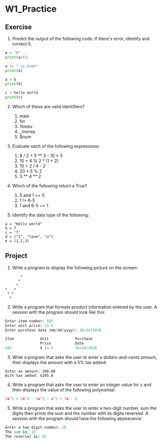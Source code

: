 # W1_Practice

## Exercise

1. Predict the output of the following code. If there's error, identify and correct it.

```python
a = "6"
print(a/6);

a += " is even"
print(a)

a = b
print(b)

c = hello world
print(c)
```

 

2. Which of these are valid identifiers?

   1. main
   2. for
   3. 1loveu
   4. _money
   5. $num

   

3. Evaluate each of the following expressions:

   1.  8 / 2 + 5 ** 3 - 10 * 3
   2.  10 + 4 % 2 * (1 + 2)
   3.  10 + 2 / 4 - 2
   4.  20 * 5 % 2
   5.  3 ** 4 ** 2



4. Which of the following return a True?
   1. 5 and 1 == 0
   2. 1 != 6-5
   3. 1 and 6-5 == 1 



5. Identify the data type of the following:

```pyhton
a = "Hello world"
b = 7
c = '7'
d = ["I", "love", "u"]
e = (1,2,3)
```



## Project

1. Write a program to display the following picture on the screen:

```
       *
      *
     *
*   *
 * *
  *
```



2. Write a program that formats product information entered by the user. A session with the program should look like this:

```python
Enter item number: 583
Enter unit price: 13.5
Enter purchase date (mm/dd/yyyy): 10/24/2020

Item            Unit            Purchase
                Price           Date
583             $ 13.5          10/24/2020
```



3. Write a program that asks the user to enter a dollars-and-cents amount, then displays the amount with a 5% tax added:

```
Enter an amount: 100.00
With tax added: $105.0
```



4. Write a program that asks the user to enter an integer value for x and then displays the value of the following polynomial:

```python
3x^5 + 2x^4 - 5x^3 - x^2 + 7x - 6
```



5. Write a program that asks the user to enter a two-digit number, sum the digits then prints the sum and the number with its digits reversed. A session with the program should have the following appearance:

```python
Enter a two-digit number: 28
The sum is: 10
The reversal is: 82
```

